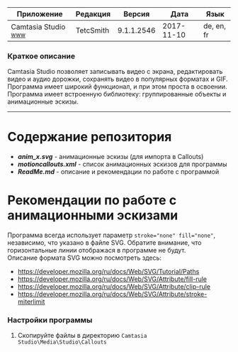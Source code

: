 [License]://creativecommons.org/licenses/by-nc-sa/4.0/deed.ru

Приложение|Редакция|Версия|Дата|Язык
---|---|---|---|---
Camtasia Studio <sup>[www]</sup>|TetcSmith|9.1.1.2546|2017-11-10|de, en, fr

[www]: //www.techsmith.com/download/camtasia "Site"

### Краткое описание

Camtasia Studio позволяет записывать видео с экрана, редактировать видео и аудио дорожки, сохранять 
видео в популярных форматах и GIF. Программа имеет широкий функционал, и при этом проста в освоении. 
Программа имеет встроенную библиотеку: группированные объекты и анимационные эскизы.

---
# Содержание репозитория

- ***anim_x.svg*** - анимационные эскизы (для импорта в Callouts)
- ***motioncallouts.xml*** - список анимационных эскизов для программы
- ***ReadMe.md*** - описание и рекомендации по работе с программой


# Рекомендации по работе с анимационными эскизами

Программа всегда использует параметр `stroke="none" fill="none"`, независимо, что указано в файле SVG. 
Обратите внимание, что горизонтальные линии отображася в программе не будут.  
Описание формата SVG можно посмотреть здесь:  
- https://developer.mozilla.org/ru/docs/Web/SVG/Tutorial/Paths
- https://developer.mozilla.org/ru/docs/Web/SVG/Attribute/fill-rule
- https://developer.mozilla.org/ru/docs/Web/SVG/Attribute/clip-rule
- https://developer.mozilla.org/ru/docs/Web/SVG/Attribute/stroke-miterlimit

### Настройки программы

1. Скопируйте файлы в директорию `Camtasia Studio\Media\Studio\Callouts`

# 
